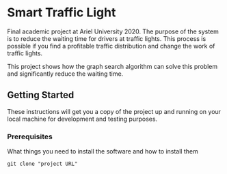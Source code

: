 # Smart Traffic Light

Final academic project at Ariel University 2020.
The purpose of the system is to reduce the waiting time for drivers at traffic lights. 
This process is possible if you find a profitable traffic distribution and change the work of traffic lights.

This project shows how the graph search algorithm can solve this problem and significantly reduce the waiting time.

## Getting Started

These instructions will get you a copy of the project up and running on your local machine for development and testing purposes. 

### Prerequisites

What things you need to install the software and how to install them

```
git clone "project URL"
```

